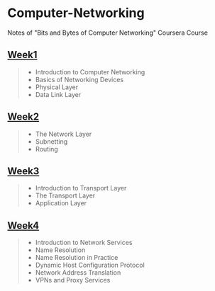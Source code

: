 # Computer-Networking
Notes of "Bits and Bytes of Computer Networking" Coursera Course

## [Week1](Week1.md)
>+ Introduction to Computer Networking
>+ Basics of Networking Devices
>+ Physical Layer
>+ Data Link Layer

## [Week2](Week2.md)
>+ The Network Layer
>+ Subnetting
>+ Routing

## [Week3](Week3.md)
>+ Introduction to Transport Layer
>+ The Transport Layer
>+ Application Layer

## [Week4](Week4.md)
>+ Introduction to Network Services
>+ Name Resolution
>+ Name Resolution in Practice
>+ Dynamic Host Configuration Protocol
>+ Network Address Translation
>+ VPNs and Proxy Services